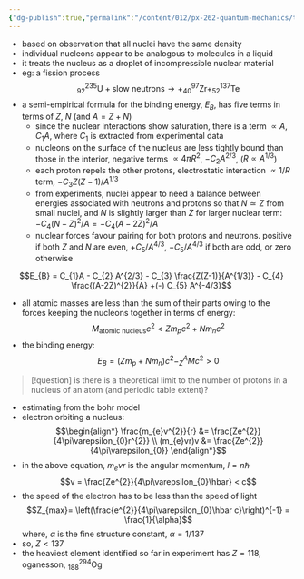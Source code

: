 ```yaml
---
{"dg-publish":true,"permalink":"/content/012/px-262-quantum-mechanics/term-2/i-nuclear-matter/px-262-i3-liquid-drop-model-of-nucleus/","noteIcon":"1","created":"2025-08-27T13:15:23.174+01:00","updated":"2025-01-23T17:39:28.000+00:00"}
---
```


- based on observation that all nuclei have the same density
- individual nucleons appear to be analogous to molecules in a liquid
- it treats the nucleus as a droplet of incompressible nuclear material
- eg: a fission process
$$_{92}^{235}\text{U} + \text{slow neutrons} \to + _{40}^{97}\text{Zr} + _{52}^{137}\text{Te}$$
- a semi-empirical formula for the binding energy, $E_{B}$, has five terms in terms of $Z$, $N$ (and $A=Z+N$)
	- since the nuclear interactions show saturation, there is a term $\propto A$, $C_{1}A$, where $C_{1}$ is extracted from experimental data
	- nucleons on the surface of the nucleus are less tightly bound than those in the interior, negative terms $\propto 4\pi R^{2}$, $-C_{2}A^{2/3}$, ($R \propto A^{1/3}$)
	- each proton repels the other protons, electrostatic interaction $\propto 1/R$ term, $- C_{3} Z(Z-1)/A^{1/3}$
	- from experiments, nuclei appear to need a balance between energies associated with neutrons and protons so that $N \simeq Z$ from small nuclei, and $N$ is slightly larger than $Z$ for larger nuclear term: $- C_{4} (N-Z)^{2}/A = - C_{4}(A-2Z)^{2}/A$
	- nuclear forces favour pairing for both protons and neutrons. positive if both $Z$ and $N$ are even, $+C_{5}/A^{4/3}$, $-C_{5}/A^{4/3}$ if both are odd, or zero otherwise

$$E_{B} = C_{1}A - C_{2} A^{2/3} - C_{3} \frac{Z(Z-1)}{A^{1/3}} - C_{4} \frac{(A-2Z)^{2}}{A} +(-) C_{5} A^{-4/3}$$

- all atomic masses are less than the sum of their parts owing to the forces keeping the nucleons together in terms of energy:
$$M_\text{atomic nucleus}c^{2} < Z m_{p}c^{2}+ N m_{n}c^{2}$$
- the binding energy:
$$E_{B }= (Zm_{p} + N m_{n})c^{2} - _{Z}^{A}Mc^{2} >0$$

>[!question] is there is a theoretical limit to the number of protons in a nucleus of an atom (and periodic table extent)?

- estimating from the bohr model
- electron orbiting a nucleus:
$$\begin{align*}
\frac{m_{e}v^{2}}{r} &= \frac{Ze^{2}}{4\pi\varepsilon_{0}r^{2}} \\
(m_{e}vr)v &= \frac{Ze^{2}}{4\pi\varepsilon_{0}}
\end{align*}$$
- in the above equation, $m_{e}vr$ is the angular momentum, $l = n\hbar$
$$v = \frac{Ze^{2}}{4\pi\varepsilon_{0}\hbar} < c$$
- the speed of the electron has to be less than the speed of light
$$Z_{max}= \left(\frac{e^{2}}{4\pi\varepsilon_{0}\hbar c}\right)^{-1} = \frac{1}{\alpha}$$
	where, $\alpha$ is the fine structure constant, $\alpha = 1/137$
- so, $Z < 137$
- the heaviest element identified so far in experiment has $Z =118$, oganesson, $_{188}^{294}$Og

